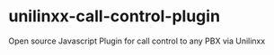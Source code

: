 # unilinxx-call-control-plugin
Open source Javascript Plugin for call control to any PBX via Unilinxx
